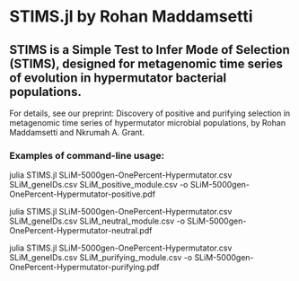 # STIMS.jl by Rohan Maddamsetti

## STIMS is a Simple Test to Infer Mode of Selection (STIMS), designed for metagenomic time series of evolution in hypermutator bacterial populations.

For details, see our preprint: Discovery of positive and purifying selection in metagenomic time series of hypermutator microbial populations, by Rohan Maddamsetti and Nkrumah A. Grant.

### Examples of command-line usage:

julia STIMS.jl SLiM-5000gen-OnePercent-Hypermutator.csv SLiM_geneIDs.csv SLiM_positive_module.csv -o SLiM-5000gen-OnePercent-Hypermutator-positive.pdf

julia STIMS.jl SLiM-5000gen-OnePercent-Hypermutator.csv SLiM_geneIDs.csv SLiM_neutral_module.csv -o SLiM-5000gen-OnePercent-Hypermutator-neutral.pdf

julia STIMS.jl SLiM-5000gen-OnePercent-Hypermutator.csv SLiM_geneIDs.csv SLiM_purifying_module.csv -o SLiM-5000gen-OnePercent-Hypermutator-purifying.pdf

